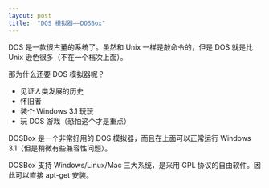 ```yaml
---
layout: post
title:  "DOS 模拟器——DOSBox"
---
```


DOS 是一款很古董的系统了。虽然和 Unix 一样是敲命令的，但是 DOS 就是比 Unix 逊色很多（不在一个档次上面）。

那为什么还要 DOS 模拟器呢？

* 见证人类发展的历史
* 怀旧者
* 装个 Windows 3.1 玩玩
* 玩 DOS 游戏（恐怕这个才是重点）

DOSBox 是一个非常好用的 DOS 模拟器，而且在上面可以正常运行 Windows 3.1（但是稍微有些兼容性问题）。

DOSBox 支持 Windows/Linux/Mac 三大系统，是采用 GPL 协议的自由软件。因此可以直接 apt-get 安装。
